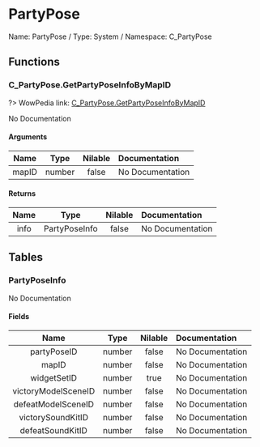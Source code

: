 # PartyPose

Name: PartyPose / Type: System / Namespace: C_PartyPose

## Functions

### C_PartyPose.GetPartyPoseInfoByMapID
?> WowPedia link: [C_PartyPose.GetPartyPoseInfoByMapID](https://wow.gamepedia.com/API_C_PartyPose.GetPartyPoseInfoByMapID)

No Documentation

#### Arguments
|Name|Type|Nilable|Documentation|
|:---:|:---:|:---:|:---|
|mapID|number|false|No Documentation|
#### Returns
|Name|Type|Nilable|Documentation|
|:---:|:---:|:---:|:---|
|info|PartyPoseInfo|false|No Documentation|
## Tables

### PartyPoseInfo

No Documentation

#### Fields
|Name|Type|Nilable|Documentation|
|:---:|:---:|:---:|:---|
|partyPoseID|number|false|No Documentation|
|mapID|number|false|No Documentation|
|widgetSetID|number|true|No Documentation|
|victoryModelSceneID|number|false|No Documentation|
|defeatModelSceneID|number|false|No Documentation|
|victorySoundKitID|number|false|No Documentation|
|defeatSoundKitID|number|false|No Documentation|